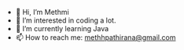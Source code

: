 - 👋 Hi, I’m Methmi
- 👀 I’m interested in coding a lot.
- 🌱 I’m currently learning Java
- 📫 How to reach me: methhpathirana@gmail.com

<!---
MethmiHP/MethmiHP is a ✨ special ✨ repository because its `README.md` (this file) appears on your GitHub profile.
You can click the Preview link to take a look at your changes.
--->
